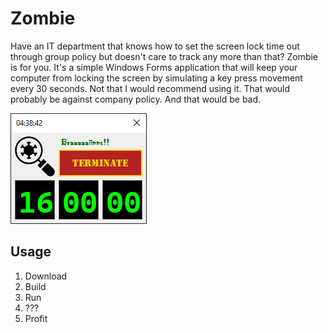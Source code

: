 # Zombie

Have an IT department that knows how to set the screen lock time out through group policy but doesn't care to track any more than that? Zombie is for you. It's a simple Windows Forms application that will keep your computer from locking the screen by simulating a key press movement every 30 seconds. Not that I would recommend using it. That would probably be against company policy. And that would be bad.

![screenshot](screenshot.png)

## Usage

1. Download
2. Build
3. Run
4. ???
5. Profit
